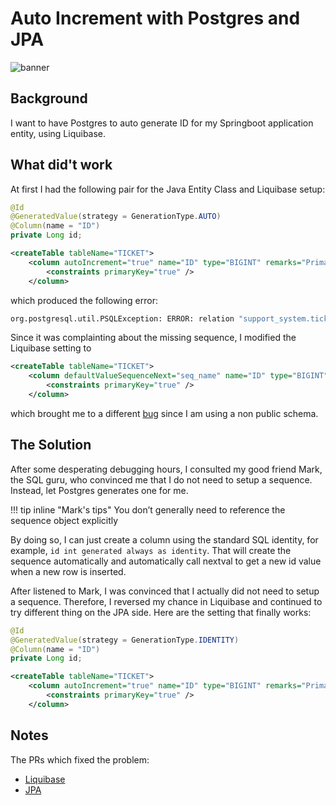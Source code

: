 # Auto Increment with Postgres and JPA
![banner](../../assets/tech-blog/sql/auto-increment-with-postgres-and-jpa.avif)
## Background

I want to have Postgres to auto generate ID for my Springboot application entity, using Liquibase.

## What did't work

At first I had the following pair for the Java Entity Class and Liquibase setup: 

``` java
@Id
@GeneratedValue(strategy = GenerationType.AUTO)
@Column(name = "ID")
private Long id;
```

``` xml
<createTable tableName="TICKET">
    <column autoIncrement="true" name="ID" type="BIGINT" remarks="Primary key">
        <constraints primaryKey="true" />
    </column>
```

which produced the following error:

``` bash
org.postgresql.util.PSQLException: ERROR: relation "support_system.ticket_seq" does not exist
```

Since it was complainting about the missing sequence, I modified the Liquibase setting to

``` xml
<createTable tableName="TICKET">
    <column defaultValueSequenceNext="seq_name" name="ID" type="BIGINT" remarks="Primary key">
        <constraints primaryKey="true" />
    </column>
```

which brought me to a different [bug](https://stackoverflow.com/questions/34010183/unable-to-insert-values-in-a-table-using-sequence-in-liquibase) since I am using a non public schema.

## The Solution

After some desperating debugging hours, I consulted my good friend Mark, the SQL guru, who convinced me that I do not need to setup a sequence. Instead, let Postgres generates one for me.

!!! tip inline "Mark's tips"
    You don’t generally need to reference the sequence object explicitly

By doing so, I can just create a column using the standard SQL identity, for example, `id int generated always as identity`.
That will create the sequence automatically and automatically call nextval to get a new id value when a new row is inserted.

After listened to Mark, I was convinced that I actually did not need to setup a sequence. Therefore, I reversed my chance in Liquibase and continued to try different thing on the JPA side. Here are the setting that finally works:

``` java
@Id
@GeneratedValue(strategy = GenerationType.IDENTITY)
@Column(name = "ID")
private Long id;
```

``` xml
<createTable tableName="TICKET">
    <column autoIncrement="true" name="ID" type="BIGINT" remarks="Primary key">
        <constraints primaryKey="true" />
    </column>
```

## Notes
The PRs which fixed the problem:

- [Liquibase](https://github.com/januschung/support-system-db/pull/8)
- [JPA](https://github.com/januschung/support-system-server/pull/11)